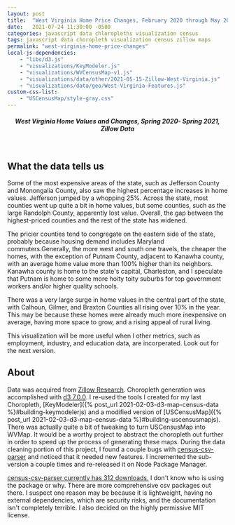 ```yaml
---
layout: post
title:  "West Virginia Home Price Changes, February 2020 through May 2021"
date:   2021-07-24 11:30:00 -0500
categories: javascript data chloropleths visualization census
tags: javascript data choropleth visualization census zillow maps
permalink: "west-virginia-home-price-changes"
local-js-dependencies:
    - "libs/d3.js"
    - "visualizations/KeyModeler.js"
    - "visualizations/WVCensusMap-v1.js"
    - "visualizations/data/other/2021-05-15-Zillow-West-Virginia.js"
    - "visualizations/data/geo/West-Virginia-Features.js"
custom-css-list:
    - "USCensusMap/style-gray.css"
---
```


<h4 style='text-align:center;'><em>West Virginia Home Values and Changes, Spring 2020- Spring 2021, Zillow Data</em></h4>

<div id="KeyModeler-Selects">
</div>
<div id="us-map"></div>
<script>
    const keymodeler = new KeyModeler(wv_data_1["1"]["Data"],'KeyModeler-Selects');
    const map = new WVCensusMap(keymodeler,wv_features,wv_data_1,"us-map","mousemove touchstart","mouseleave touchend",d3.interpolateYlOrRd,true,false);
</script>
<br />

## What the data tells us

Some of the most expensive areas of the state, such as Jefferson County and Monongalia County, also saw the highest percentage increases in home values. Jefferson jumped by a whopping 25%. Across the state, most counties went up quite a bit in home values, but some counties, such as the large Randolph County, apparently lost value. Overall, the gap between the highest-priced counties and the rest of the state has widened. 

The pricier counties tend to congregate on the eastern side of the state, probably because housing demand includes Maryland commuters.Generally, the more west and south one travels, the cheaper the homes, with the exception of Putnam County, adjacent to Kanawha county, with an average home value more than 100% higher than its neighbors. Kanawha county is home to the state's capital, Charleston, and I speculate that Putnam is home to some more hoity toity suburbs for top government workers and/or higher quality schools.

There was a very large surge in home values in the central part of the state, with Calhoun, Gilmer, and Braxton Counties all rising over 10% in the year. This may be because these homes were already much more inexpensive on average, having more space to grow, and a rising appeal of rural living.

This visualization will be more useful when I other metrics, such as employment, industry, and education data, are incorperated. Look out for the next version.


## About

Data was acquired from [Zillow Research](https://www.zillow.com/research/data/). Choropleth generation was accomplished with [d3 7.0.0](https://d3js.org/). I re-used the tools I created for my last Choropleth, [KeyModeler]({% post_url 2021-02-03-d3-map-census-data %}#building-keymodelerjs) and a modified version of [USCensusMap]({% post_url 2021-02-03-d3-map-census-data %}#building-uscensusmapjs). There was actually quite a bit of tweaking to turn USCensusMap into WVMap. It would be a worthy project to abstract the choropleth out further in order to speed up the process of generating these maps. During the data cleaning portion of this project, I found a couple bugs with [census-csv-parser](https://www.quaffingcode.com/census-csv-parser/doc/index.html) and noticed that it needed new features. I incremented the sub-version a couple times and re-released it on Node Package Manager.

[census-csv-parser currently has 312 downloads.](https://npm-stat.com/charts.html?package=census-csv-parser&from=2021-01-01&to=2021-07-25) I don't know who is using the package or why. There are more comprehensive csv packages out there. I suspect one reason may be because it is lightweight, having no external dependencies, which are security risks, and the documentation isn't completely terrible. I also decided on the highly permissive MIT license. 